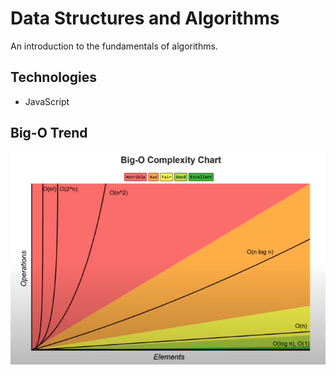 # Data Structures and Algorithms

An introduction to the fundamentals of algorithms.

## Technologies

-   JavaScript

## Big-O Trend

![alt text](./bigOTrend.png)
